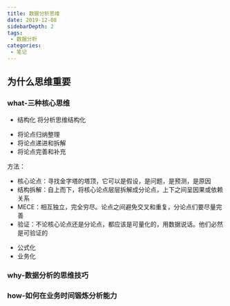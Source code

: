 ```yaml
---
title: 数据分析思维
date: 2019-12-08
sidebarDepth: 2
tags:
 - 数据分析
categories: 
 - 笔记
---
```


## 为什么思维重要

### what-三种核心思维

* 结构化
将分析思维结构化
- 将论点归纳整理
- 将论点递进和拆解
- 将论点完善和补充

方法：
- 核心论点：寻找金字塔的塔顶，它可以是假设，是问题，是预测，是原因
- 结构拆解：自上而下，将核心论点层层拆解成分论点，上下之间呈因果或依赖关系
- MECE：相互独立，完全穷尽。论点之间避免交叉和重复，分论点们要尽量完善
- 验证：不论核心论点还是分论点，都应该是可量化的，用数据说话。他们必然是可验证的

* 公式化
* 业务化

### why-数据分析的思维技巧

### how-如何在业务时间锻炼分析能力 
